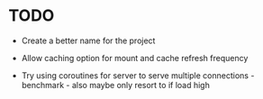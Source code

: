 # TODO

* Create a better name for the project

* Allow caching option for mount and cache refresh frequency
* Try using coroutines for server to serve multiple connections - benchmark - also maybe only resort to if load high
